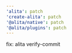 ```yaml
---
'alita': patch
'create-alita': patch
'@alita/native': patch
'@alita/plugins': patch
---
```


fix: alita verify-commit
